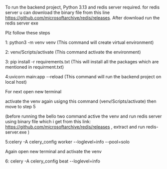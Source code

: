 To run the backend project, Python 3.13 and redis server required. for redis server u can download the binary file from this line https://github.com/microsoftarchive/redis/releases. After download run the redis server exe

Plz follow these steps

1: python3 -m venv venv
(This command will create virtual environment)

2: venv/Scripts/activate
(This command activate the environment)

3: pip install -r requirements.txt
(This will install all the packages which are mentioned in requirment.txt)

4:uvicorn main:app --reload
(This command will run the backend project on local host)

For next open new terminal

activate the venv again usigng this command (venv/Scripts/activate) then move to step 5

(before running the bello two command active the venv and run redis server using binary file which i get from this link: https://github.com/microsoftarchive/redis/releases , extract and run redis-server.exe )

5:celery -A celery_config worker --loglevel=info --pool=solo

Again open new terminal and activate the venv

6: celery -A celery_config beat --loglevel=info
